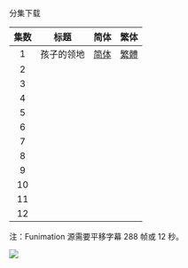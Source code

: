 分集下载

| 集数 |    标题    |                             简体                             |                             繁体                             |
| :--: | :--------: | :----------------------------------------------------------: | :----------------------------------------------------------: |
|  1   | 孩子的领地 | [简体](https://raw.githubusercontent.com/tastysugar/SweetSub/master/Wonder%20Egg%20Priority/%5BSweetSub%5D%20Wonder%20Egg%20Priority%20-%2001.chs.ass) | [繁體](https://raw.githubusercontent.com/tastysugar/SweetSub/master/Wonder%20Egg%20Priority/%5BSweetSub%5D%20Wonder%20Egg%20Priority%20-%2001.cht.ass) |
|  2   |            |                                                              |                                                              |
|  3   |            |                                                              |                                                              |
|  4   |            |                                                              |                                                              |
|  5   |            |                                                              |                                                              |
|  6   |            |                                                              |                                                              |
|  7   |            |                                                              |                                                              |
|  8   |            |                                                              |                                                              |
|  9   |            |                                                              |                                                              |
|  10  |            |                                                              |                                                              |
|  11  |            |                                                              |                                                              |
|  12  |            |                                                              |                                                              |

注：Funimation 源需要平移字幕 288 帧或 12 秒。

![](https://i.loli.net/2021/01/13/HGv2zNFIiJfxksV.jpg)